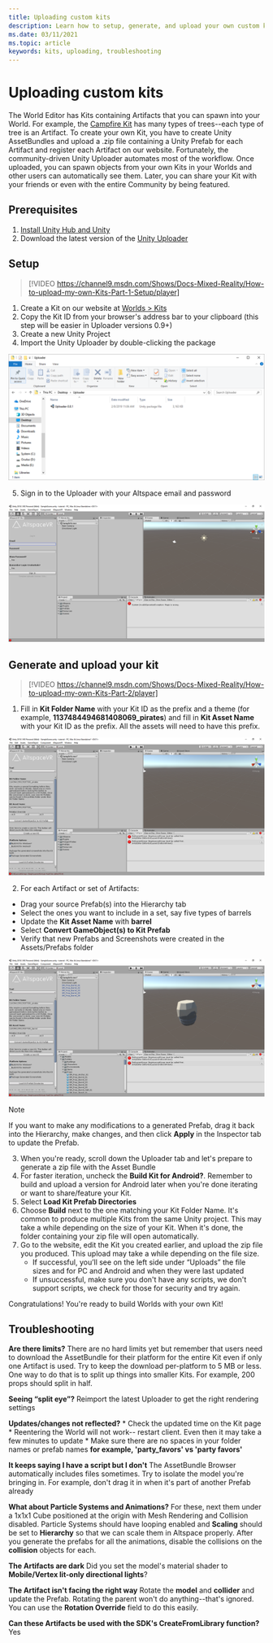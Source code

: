 ```yaml
---
title: Uploading custom kits
description: Learn how to setup, generate, and upload your own custom kits in AltspaceVR.
ms.date: 03/11/2021
ms.topic: article
keywords: kits, uploading, troubleshooting
---
```


# Uploading custom kits

The World Editor has Kits containing Artifacts that you can spawn into your World. For example, the [Campfire Kit](https://account.altvr.com/kits/993516233267609824) has many types of trees--each type of tree is an Artifact. To create your own Kit, you have to create Unity AssetBundles and upload a .zip file containing a Unity Prefab for each Artifact and register each Artifact on our website. Fortunately, the community-driven Unity Uploader automates most of the workflow. Once uploaded, you can spawn objects from your own Kits in your Worlds and other users can automatically see them. Later, you can share your Kit with your friends or even with the entire Community by being featured.

## Prerequisites

1. [Install Unity Hub and Unity](world-building-toolkit-getting-started.md)
2. Download the latest version of the [Unity Uploader](https://altvr.com/download-latest-unity-uploader/)

## Setup 

> [!VIDEO https://channel9.msdn.com/Shows/Docs-Mixed-Reality/How-to-upload-my-own-Kits-Part-1-Setup/player]

1. Create a Kit on our website at [Worlds > Kits](https://account.altvr.com/kits)
2. Copy the Kit ID from your browser's address bar to your clipboard (this step will be easier in Uploader versions 0.9+)
3. Create a new Unity Project
4. Import the Unity Uploader by double-clicking the package

![Imported unity uploader package](images/custom-kits-img-01.png)

5. Sign in to the Uploader with your Altspace email and password

![AltspaceVR sign in interface in Unity](images/custom-kits-img-02.png)

## Generate and upload your kit

> [!VIDEO https://channel9.msdn.com/Shows/Docs-Mixed-Reality/How-to-upload-my-own-Kits-Part-2/player]

1. Fill in **Kit Folder Name** with your Kit ID as the prefix and a theme (for example, **1137484494681408069_pirates**) and fill in **Kit Asset Name** with your Kit ID as the prefix. All the assets will need to have this prefix.

![AltspaceVR interface in Unity with Kit folder name](images/custom-kits-img-03.png)

2. For each Artifact or set of Artifacts:
* Drag your source Prefab(s) into the Hierarchy tab
* Select the ones you want to include in a set, say five types of barrels
* Update the **Kit Asset Name** with **barrel**
* Select **Convert GameObject(s) to Kit Prefab**
* Verify that new Prefabs and Screenshots were created in the Assets/Prefabs folder

![AltspaceVR interface in Unity with artifacts selected](images/custom-kits-img-04.png)

> [!NOTE]
> If you want to make any modifications to a generated Prefab, drag it back into the Hierarchy, make changes, and then click **Apply** in the Inspector tab to update the Prefab. 

3. When you're ready, scroll down the Uploader tab and let's prepare to generate a zip file with the Asset Bundle
4. For faster iteration, uncheck the **Build Kit for Android?**. Remember to build and upload a version for Android later when you're done iterating or want to share/feature your Kit. 
5. Select **Load Kit Prefab Directories**
6. Choose **Build** next to the one matching your Kit Folder Name. It's common to produce multiple Kits from the same Unity project. This may take a while depending on the size of your Kit. When it's done, the folder containing your zip file will open automatically. 
7. Go to the website, edit the Kit you created earlier, and upload the zip file you produced. This upload may take a while depending on the file size.
    * If successful, you’ll see on the left side under “Uploads” the file sizes and for PC and Android and when they were last updated
    * If unsuccessful, make sure you don't have any scripts, we don't support scripts, we check for those for security and try again.

Congratulations! You're ready to build Worlds with your own Kit!

## Troubleshooting 

**Are there limits?**
There are no hard limits yet but remember that users need to download the AssetBundle for their platform for the entire Kit even if only one Artifact is used. Try to keep the download per-platform to 5 MB or less. One way to do that is to split up things into smaller Kits. For example, 200 props should split in half. 

**Seeing “split eye”?**
Reimport the latest Uploader to get the right rendering settings

**Updates/changes not reflected?**
    * Check the updated time on the Kit page
    * Reentering the World will not work-- restart client. Even then it may take a few minutes to update
    * Make sure there are no spaces in your folder names or prefab names **for example, 'party_favors' vs 'party favors'**

**It keeps saying I have a script but I don't**
The AssetBundle Browser automatically includes files sometimes. Try to isolate the model you're bringing in. For example, don't drag it in when it's part of another Prefab already

**What about Particle Systems and Animations?**
For these, next them under a 1x1x1 Cube positioned at the origin with Mesh Rendering and Collision disabled. Particle Systems should have looping enabled and **Scaling** should be set to **Hierarchy** so that we can scale them in Altspace properly. After you generate the prefabs for all the animations, disable the collisions on the **collision** objects for each.

**The Artifacts are dark**
Did you set the model's material shader to **Mobile/Vertex lit-only directional lights**?

**The Artifact isn't facing the right way**
Rotate the **model** and **collider** and update the Prefab. Rotating the parent won't do anything--that's ignored. You can use the **Rotation Override** field to do this easily.

**Can these Artifacts be used with the SDK's **CreateFromLibrary** function?**
Yes